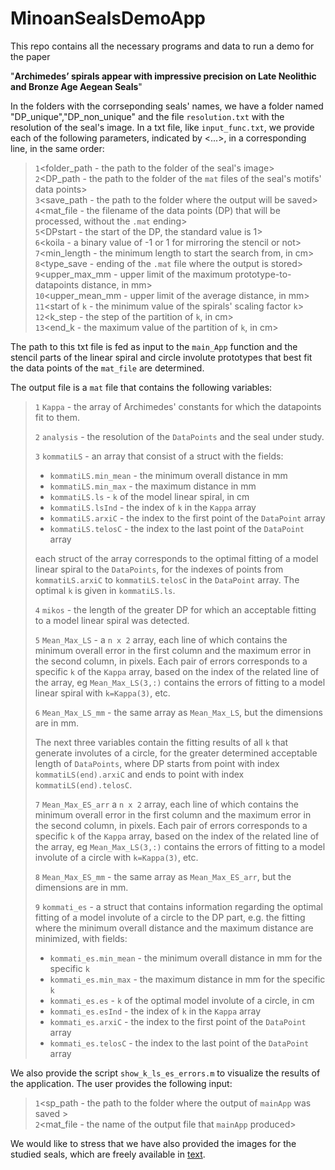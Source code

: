 # MinoanSealsDemoApp
 This repo contains all the necessary programs and data to run a demo for the paper

"**Archimedes’ spirals appear with impressive precision on Late Neolithic and Bronze Age Aegean Seals**"

In the folders with the corrseponding seals' names, we have a folder named "DP_unique","DP_non_unique" and the file `resolution.txt` with the resolution of the seal's image. In a txt file, like `input_func.txt`, we provide each of the following parameters, indicated by <...>, in a corresponding line, in the same order:

>`1`<folder_path - the path to the folder of the seal's image>\
>`2`<DP_path - the path to the folder of the `mat` files of the seal's motifs' data points>\
>`3`<save_path - the path to the folder where the output will be saved>\
>`4`<mat_file - the filename of the data points (DP) that will be processed, without the `.mat` ending>\
>`5`<DPstart - the start of the DP, the standard value is 1>\
>`6`<koila - a binary value of -1 or 1 for mirroring the stencil or not>\
>`7`<min_length - the minimum length to start the search from, in cm>\
>`8`<type_save - ending of the `.mat` file where the output is stored>\
>`9`<upper_max_mm - upper limit of the maximum prototype-to-datapoints distance, in mm>\
>`10`<upper_mean_mm - upper limit of the average distance, in mm>\
>`11`<start of `k` - the minimum value of the spirals' scaling factor `k`>\
>`12`<k_step - the step of the partition of `k`, in cm>\
>`13`<end_k - the maximum value of the partition of `k`, in cm>

The path to this txt file is fed as input to the `main_App` function and the stencil parts of the linear spiral and circle involute prototypes that best fit the data points of the `mat_file` are determined.

The output file is a `mat` file that contains the following variables:
>`1` `Kappa` - the array of Archimedes' constants for which the datapoints fit to them.
>
>`2` `analysis` - the resolution of the `DataPoints` and the seal under study.
>
>`3` `kommatiLS` - an array that consist of a struct with the fields:
> - `kommatiLS.min_mean` - the minimum overall distance in mm
> - `kommatiLS.min_max` - the maximum distance in mm
> - `kommatiLS.ls` - `k` of the model linear spiral, in cm
> - `kommatiLS.lsInd` - the index of `k` in the `Kappa` array
> - `kommatiLS.arxiC` - the index to the first point of the `DataPoint` array
> - `kommatiLS.telosC` - the index to the last point of the `DataPoint` array
>
> each struct of the array corresponds to the optimal fitting of a model linear spiral to the `DataPoints`, for the indexes of points from `kommatiLS.arxiC` to `kommatiLS.telosC` in the `DataPoint` array. The optimal `k` is given in `kommatiLS.ls`.
>
>`4` `mikos` - the length of the greater DP for which an acceptable fitting to a model linear spiral was detected.
> 
>`5` `Mean_Max_LS` - a `n x 2` array, each line of which contains the minimum overall error in the first column and the maximum error in the second column, in pixels. Each pair of errors corresponds to a specific `k` of the `Kappa` array, based on the index of the related line of the array, eg `Mean_Max_LS(3,:)` contains the errors of fitting to a model linear spiral with `k=Kappa(3)`, etc.
>
>`6` `Mean_Max_LS_mm` - the same array as `Mean_Max_LS`, but the dimensions are in mm.
>
> The next three variables contain the fitting results of all `k` that generate involutes of a circle, for the greater determined acceptable length of `DataPoints`, where DP starts from point with index `kommatiLS(end).arxiC` and ends to point with index `kommatiLS(end).telosC`.
>
>`7` `Mean_Max_ES_arr` a `n x 2` array, each line of which contains the minimum overall error in the first column and the maximum error in the second column, in pixels. Each pair of errors corresponds to a specific `k` of the `Kappa` array, based on the index of the related line of the array, eg `Mean_Max_LS(3,:)` contains the errors of fitting to a model involute of a circle with `k=Kappa(3)`, etc.
>
>`8` `Mean_Max_ES_mm` - the same array as `Mean_Max_ES_arr`, but the dimensions are in mm.
>
>`9` `kommati_es` - a struct that contains information regarding the optimal fitting of a model involute of a circle to the DP part, e.g. the fitting where the minimum overall distance and the maximum distance are minimized, with fields:
> - `kommati_es.min_mean` - the minimum overall distance in mm for the specific `k`
> - `kommati_es.min_max` - the maximum distance in mm for the specific `k`
> - `kommati_es.es` - `k` of the optimal model involute of a circle, in cm
> - `kommati_es.esInd` - the index of `k` in the `Kappa` array
> - `kommati_es.arxiC` - the index to the first point of the `DataPoint` array
> - `kommati_es.telosC` - the index to the last point of the `DataPoint` array

We also provide the script `show_k_ls_es_errors.m` to visualize the results of the application. The user provides the following input:
>`1`<sp_path - the path to the folder where the output of `mainApp` was saved >\
>`2`<mat_file - the name of the output file that `mainApp` produced>
 
We would like to stress that we have also provided the images for the studied seals, which are freely available in [text](https://arachne.dainst.org).